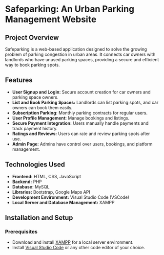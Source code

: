 # Safeparking: An Urban Parking Management Website

## Project Overview
Safeparking is a web-based application designed to solve the growing problem of parking congestion in urban areas. It connects car owners with landlords who have unused parking spaces, providing a secure and efficient way to book parking spots.

## Features
- **User Signup and Login:** Secure account creation for car owners and parking space owners.
- **List and Book Parking Spaces:** Landlords can list parking spots, and car owners can book them easily.
- **Subscription Parking:** Monthly parking contracts for regular users.
- **User Profile Management:** Manage bookings and listings.
- **Secure Payment Integration:** Users manually handle payments and track payment history.
- **Ratings and Reviews:** Users can rate and review parking spots after use.
- **Admin Page:** Admins have control over users, bookings, and platform management.

## Technologies Used
- **Frontend:** HTML, CSS, JavaScript
- **Backend:** PHP
- **Database:** MySQL
- **Libraries:** Bootstrap, Google Maps API
- **Development Environment:** Visual Studio Code (VSCode)
- **Local Server and Database Management:** XAMPP

## Installation and Setup
### Prerequisites
- Download and install [XAMPP](https://www.apachefriends.org/download.html) for a local server environment.
- Install [Visual Studio Code](https://code.visualstudio.com/download) or any other code editor of your choice.
